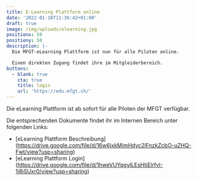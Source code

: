 ```yaml
---
title: E-Learning Plattform online
date: '2022-01-10T11:36:42+01:00'
draft: true
image: /img/uploads/elearning.jpg
positionx: 50
positiony: 50
description: |-
  Die MFGT-eLearning Plattform ist nun für alle Piloten online.

  Einen direkten Zugang findet ihre im Mitgleiderbereich.
buttons:
  - blank: true
    cta: true
    title: login
    url: 'https://edu.mfgt.ch/'
---
```

Die eLearning Plattform ist ab sofort für alle Piloten der MFGT verfügbar.

Die entsprechenden Dokumente findet ihr im Internen Bereich unter folgenden Links:

* [eLearning Plattform Beschreibung] (https://drive.google.com/file/d/16w6jxkMimHdyc2lFnzkZcbO-uZHQ-Fwt/view?usp=sharing)
* [eLearning Plattform Login] (https://drive.google.com/file/d/1hweVUYqgyILEsHtiElrfvI-1j8jSUxr0/view?usp=sharing)
